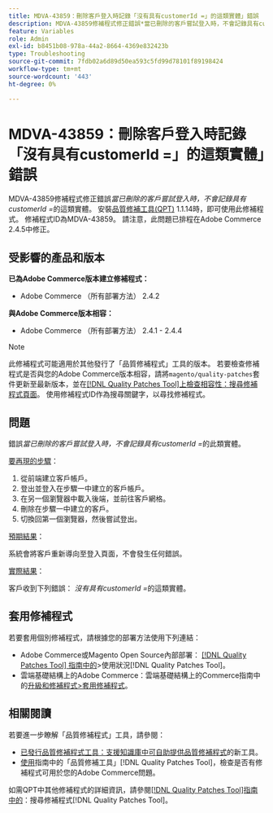```yaml
---
title: MDVA-43859：刪除客戶登入時記錄「沒有具有customerId =」的這類實體」錯誤
description: MDVA-43859修補程式修正錯誤*當已刪除的客戶嘗試登入時，不會記錄具有customerId=*的此類實體問題。 安裝[Quality Patches Tool (QPT)](https://experienceleague.adobe.com/en/docs/commerce-operations/tools/quality-patches-tool/quality-patches-tool-to-self-serve-quality-patches) 1.1.14時，即可使用此修補程式。 修補程式ID為MDVA-43859。 請注意，此問題已排程在Adobe Commerce 2.4.5中修正。
feature: Variables
role: Admin
exl-id: b8451b08-978a-44a2-8664-4369e832423b
type: Troubleshooting
source-git-commit: 7fdb02a6d89d50ea593c5fd99d78101f89198424
workflow-type: tm+mt
source-wordcount: '443'
ht-degree: 0%

---
```


# MDVA-43859：刪除客戶登入時記錄「沒有具有customerId =」的這類實體」錯誤

MDVA-43859修補程式修正錯誤&#x200B;*當已刪除的客戶嘗試登入時，不會記錄具有customerId =*&#x200B;的這類實體。 安裝[品質修補工具(QPT)](https://experienceleague.adobe.com/en/docs/commerce-operations/tools/quality-patches-tool/quality-patches-tool-to-self-serve-quality-patches) 1.1.14時，即可使用此修補程式。 修補程式ID為MDVA-43859。 請注意，此問題已排程在Adobe Commerce 2.4.5中修正。

## 受影響的產品和版本

**已為Adobe Commerce版本建立修補程式：**

* Adobe Commerce （所有部署方法） 2.4.2

**與Adobe Commerce版本相容：**

* Adobe Commerce （所有部署方法） 2.4.1 - 2.4.4

>[!NOTE]
>
>此修補程式可能適用於其他發行了「品質修補程式」工具的版本。 若要檢查修補程式是否與您的Adobe Commerce版本相容，請將`magento/quality-patches`套件更新至最新版本，並在[[!DNL Quality Patches Tool]上檢查相容性：搜尋修補程式頁面](https://experienceleague.adobe.com/en/docs/commerce-operations/tools/quality-patches-tool/quality-patches-tool-to-self-serve-quality-patches)。 使用修補程式ID作為搜尋關鍵字，以尋找修補程式。

## 問題

錯誤&#x200B;*當已刪除的客戶嘗試登入時，不會記錄具有customerId =*&#x200B;的此類實體。

<u>要再現的步驟</u>：

1. 從前端建立客戶帳戶。
1. 登出並登入在步驟一中建立的客戶帳戶。
1. 在另一個瀏覽器中載入後端，並前往客戶網格。
1. 刪除在步驟一中建立的客戶。
1. 切換回第一個瀏覽器，然後嘗試登出。

<u>預期結果</u>：

系統會將客戶重新導向至登入頁面，不會發生任何錯誤。

<u>實際結果</u>：

客戶收到下列錯誤： *沒有具有customerId =*&#x200B;的這類實體。

## 套用修補程式

若要套用個別修補程式，請根據您的部署方法使用下列連結：

* Adobe Commerce或Magento Open Source內部部署： [[!DNL Quality Patches Tool] 指南中的](/help/tools/quality-patches-tool/usage.md)>使用狀況[!DNL Quality Patches Tool]。
* 雲端基礎結構上的Adobe Commerce：雲端基礎結構上的Commerce指南中的[升級和修補程式>套用修補程式](https://experienceleague.adobe.com/docs/commerce-cloud-service/user-guide/develop/upgrade/apply-patches.html)。

## 相關閱讀

若要進一步瞭解「品質修補程式」工具，請參閱：

* [已發行品質修補程式工具：支援知識庫中可自助提供品質修補程式](https://experienceleague.adobe.com/en/docs/commerce-operations/tools/quality-patches-tool/quality-patches-tool-to-self-serve-quality-patches)的新工具。
* [使用](/help/tools/quality-patches-tool/patches-available-in-qpt/check-patch-for-magento-issue-with-magento-quality-patches.md)指南中的「品質修補工具」[!DNL Quality Patches Tool]，檢查是否有修補程式可用於您的Adobe Commerce問題。

如需QPT中其他修補程式的詳細資訊，請參閱[[!DNL Quality Patches Tool]指南中的](https://experienceleague.adobe.com/tools/commerce-quality-patches/index.html)：搜尋修補程式[!DNL Quality Patches Tool]。
